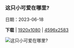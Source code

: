 ### 这只小可爱在哪里?

日期：2023-06-18

**下载**  |  [1920x1080](https://cn.bing.com/th?id=OHR.Fawn_ZH-CN2172152960_1920x1080.jpg)  |  [4596x2583](https://cn.bing.com/th?id=OHR.Fawn_ZH-CN2172152960_UHD.jpg)

![这只小可爱在哪里?](https://cn.bing.com/th?id=OHR.Fawn_ZH-CN2172152960_1920x1080.jpg "奔跑在诺曼底草地上的小狍，法国 (© Gerard Lacz/Minden)")

